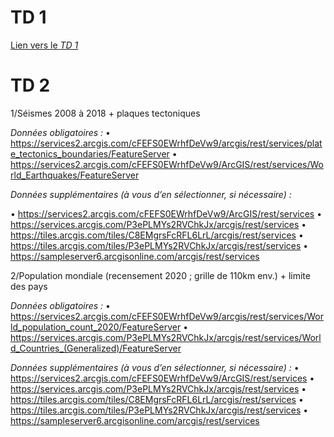 # TD 1

[Lien vers le *TD 1*](https://japalenos.github.io/JS-API/) 

# TD 2

1/Séismes 2008 à 2018 + plaques tectoniques

*Données obligatoires :*
•	https://services2.arcgis.com/cFEFS0EWrhfDeVw9/arcgis/rest/services/plate_tectonics_boundaries/FeatureServer
•	https://services2.arcgis.com/cFEFS0EWrhfDeVw9/ArcGIS/rest/services/World_Earthquakes/FeatureServer

*Données supplémentaires (à vous d’en sélectionner, si nécessaire) :*

•	https://services2.arcgis.com/cFEFS0EWrhfDeVw9/ArcGIS/rest/services 
•	https://services.arcgis.com/P3ePLMYs2RVChkJx/arcgis/rest/services
•	https://tiles.arcgis.com/tiles/C8EMgrsFcRFL6LrL/arcgis/rest/services 
•	https://tiles.arcgis.com/tiles/P3ePLMYs2RVChkJx/arcgis/rest/services
•	https://sampleserver6.arcgisonline.com/arcgis/rest/services

2/Population mondiale (recensement 2020 ; grille de 110km env.) + limite des pays

*Données obligatoires :*
•	https://services2.arcgis.com/cFEFS0EWrhfDeVw9/arcgis/rest/services/World_population_count_2020/FeatureServer
•	https://services.arcgis.com/P3ePLMYs2RVChkJx/arcgis/rest/services/World_Countries_(Generalized)/FeatureServer

*Données supplémentaires (à vous d’en sélectionner, si nécessaire) :*
•	https://services2.arcgis.com/cFEFS0EWrhfDeVw9/ArcGIS/rest/services 
•	https://services.arcgis.com/P3ePLMYs2RVChkJx/arcgis/rest/services
•	https://tiles.arcgis.com/tiles/C8EMgrsFcRFL6LrL/arcgis/rest/services 
•	https://tiles.arcgis.com/tiles/P3ePLMYs2RVChkJx/arcgis/rest/services
•	https://sampleserver6.arcgisonline.com/arcgis/rest/services
